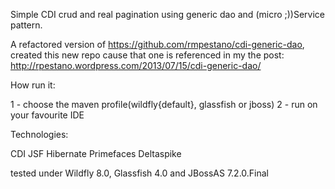 Simple CDI crud and real pagination using generic dao and (micro ;))Service pattern.

A refactored version of https://github.com/rmpestano/cdi-generic-dao, created this new repo cause that one is referenced in my the post: http://rpestano.wordpress.com/2013/07/15/cdi-generic-dao/


How run it:

1 - choose the maven profile(wildfly{default}, glassfish or jboss)
2 - run on your favourite IDE



Technologies:

CDI
JSF
Hibernate
Primefaces
Deltaspike



tested under Wildfly 8.0, Glassfish 4.0 and JBossAS 7.2.0.Final
